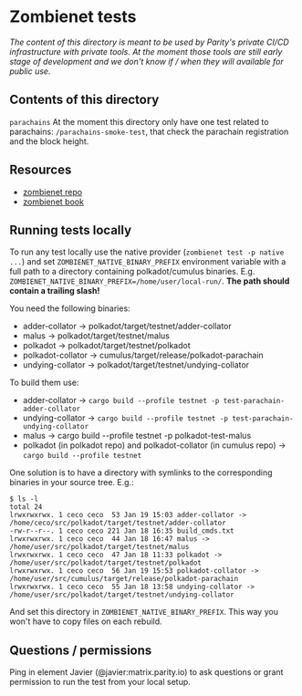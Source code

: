 # Zombienet tests

_The content of this directory is meant to be used by Parity's private CI/CD infrastructure with private tools. At the moment those tools are still early stage of development and we don't know if / when they will available for public use._

## Contents of this directory

`parachains`
    At the moment this directory only have one test related to parachains: `/parachains-smoke-test`, that check the parachain registration and the block height.

## Resources

* [zombienet repo](https://github.com/paritytech/zombienet)
* [zombienet book](https://paritytech.github.io/zombienet/)

## Running tests locally

To run any test locally use the native provider (`zombienet test -p native ...`) and set `ZOMBIENET_NATIVE_BINARY_PREFIX` environment variable with a full path to a directory containing polkadot/cumulus binaries. E.g. `ZOMBIENET_NATIVE_BINARY_PREFIX=/home/user/local-run/`. **The path should contain a trailing slash!**

You need the following binaries:
* adder-collator -> polkadot/target/testnet/adder-collator
* malus -> polkadot/target/testnet/malus
* polkadot -> polkadot/target/testnet/polkadot
* polkadot-collator -> cumulus/target/release/polkadot-parachain
* undying-collator -> polkadot/target/testnet/undying-collator

To build them use:
* adder-collator -> `cargo build --profile testnet -p test-parachain-adder-collator`
* undying-collator -> `cargo build --profile testnet -p test-parachain-undying-collator`
* malus -> cargo build --profile testnet -p polkadot-test-malus
* polkadot (in polkadot repo) and polkadot-collator (in cumulus repo) -> `cargo build --profile testnet`

One solution is to have a directory with symlinks to the corresponding binaries in your source tree. E.g.:
```
$ ls -l
total 24
lrwxrwxrwx. 1 ceco ceco  53 Jan 19 15:03 adder-collator -> /home/ceco/src/polkadot/target/testnet/adder-collator
-rw-r--r--. 1 ceco ceco 221 Jan 18 16:35 build_cmds.txt
lrwxrwxrwx. 1 ceco ceco  44 Jan 18 16:47 malus -> /home/user/src/polkadot/target/testnet/malus
lrwxrwxrwx. 1 ceco ceco  47 Jan 18 11:33 polkadot -> /home/user/src/polkadot/target/testnet/polkadot
lrwxrwxrwx. 1 ceco ceco  56 Jan 19 15:53 polkadot-collator -> /home/user/src/cumulus/target/release/polkadot-parachain
lrwxrwxrwx. 1 ceco ceco  55 Jan 18 13:58 undying-collator -> /home/user/src/polkadot/target/testnet/undying-collator
```
And set this directory in `ZOMBIENET_NATIVE_BINARY_PREFIX`. This way you won't have to copy files on each rebuild.
## Questions / permissions

Ping in element Javier (@javier:matrix.parity.io) to ask questions or grant permission to run the test from your local setup.
